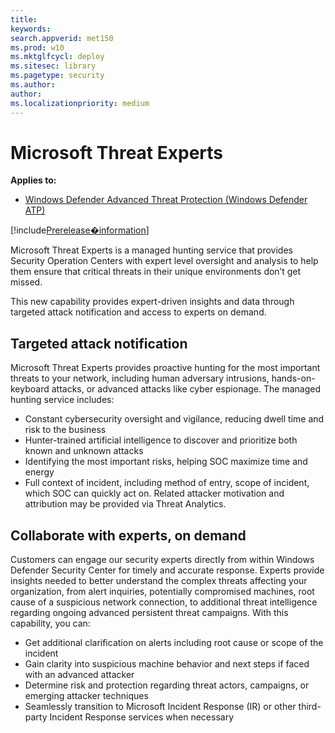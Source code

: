 ```yaml
---
title: 
keywords:
search.appverid: met150
ms.prod: w10
ms.mktglfcycl: deploy
ms.sitesec: library
ms.pagetype: security
ms.author: 
author: 
ms.localizationpriority: medium
---
```


# Microsoft Threat Experts
**Applies to:**
- [Windows Defender Advanced Threat Protection (Windows Defender ATP)](https://wincom.blob.core.windows.net/documents/Windows10_Commercial_Comparison.pdf)

[!include[Prerelease�information](prerelease.md)]

Microsoft Threat Experts is a managed hunting service that provides Security Operation Centers with expert level oversight and analysis to help them ensure that critical threats in their unique environments don’t get missed.
  
This new capability provides expert-driven insights and data through targeted attack notification and access to experts on demand. 
 
## Targeted attack notification 
Microsoft Threat Experts provides proactive hunting for the most important threats to your network, including human adversary intrusions, hands-on-keyboard attacks, or advanced attacks like cyber espionage. The managed hunting service includes:  
- Constant cybersecurity oversight and vigilance, reducing dwell time and risk to the business 
- Hunter-trained artificial intelligence to discover and prioritize both known and unknown attacks  
- Identifying the most important risks, helping SOC maximize time and energy 
- Full context of incident, including method of entry, scope of incident, which SOC can quickly act on. Related attacker motivation and attribution may be provided via Threat Analytics. 
 
## Collaborate with experts, on demand  
Customers can engage our security experts directly from within Windows Defender Security Center for timely and accurate response. Experts provide insights needed to better understand the complex threats affecting your organization, from alert inquiries, potentially compromised machines, root cause of a suspicious network connection, to additional threat intelligence regarding ongoing advanced persistent threat campaigns. With this capability, you can: 
 
- Get additional clarification on alerts including root cause or scope of the incident 
- Gain clarity into suspicious machine behavior and next steps if faced with an advanced attacker  
- Determine risk and protection regarding threat actors, campaigns, or emerging attacker techniques 
- Seamlessly transition to Microsoft Incident Response (IR) or other third-party Incident Response services when necessary 